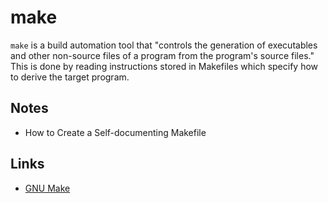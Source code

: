 # make

`make` is a build automation tool that "controls the generation of executables and other non-source files of a program from the program's source files." This is done by reading instructions stored in Makefiles which specify how to derive the target program.



## Notes

* How to Create a Self-documenting Makefile

## Links

* [GNU Make](https://www.gnu.org/software/make/)

